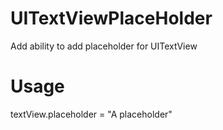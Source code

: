 # UITextViewPlaceHolder
Add ability to add placeholder for UITextView

# Usage
textView.placeholder = "A placeholder"
